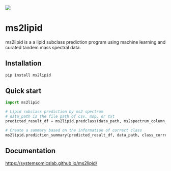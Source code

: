 [![](https://img.shields.io/pypi/v/ms2lipid.svg?maxAge=3600)](https://pypi.org/project/ms2lipid/)

# ms2lipid

ms2lipid is a a lipid subclass prediction program using machine learning and curated tandem mass spectral data.

## Installation

```bash
pip install ms2lipid
```

## Quick start

```python
import ms2lipid

# Lipid subclass prediction by ms2 spectrum
# data_path is the file path of csv, msp, or txt
predicted_result_df = ms2lipid.predclass(data_path, ms2spectrum_column_name, precurcerion_column_name, ionmode)

# Create a summary based on the information of correct class
ms2lipid.prediction_summary(predicted_result_df, data_path, class_correct_column_name)
```

## Documentation
https://systemsomicslab.github.io/ms2lipid/
